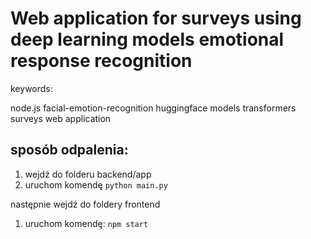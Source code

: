 # Web application for surveys using deep learning models emotional response recognition

keywords:

node.js 
facial-emotion-recognition
huggingface models
transformers
surveys
web application

## sposób odpalenia:
1. wejdź do folderu backend/app
2. uruchom komendę ```python main.py```

następnie wejdź do foldery frontend
1. uruchom komendę:
```npm start```